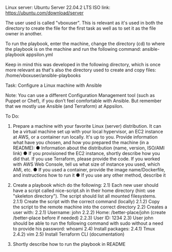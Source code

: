 Linux server: Ubuntu Server 22.04.2 LTS
ISO link: https://ubuntu.com/download/server

The user used is called "vboxuser". This is relevant as it's used in both the directory to create the file for the first task as well as to set it as the file owner in another.

To run the playbook, enter the machine, change the directory (cd) to where the playbook is on the machine and run the following command:
ansible-playbook appsilon.yml

Keep in mind this was developed in the following directory, which is once more relevant as that's also the directory used to create and copy files: /home/vboxuser/ansible-playbooks





Task: Configure a Linux machine with Ansible

Note: You can use a different Configuration Management tool (such as Puppet or Chef), if you don’t feel comfortable with Ansible. But remember that we mostly use Ansible (and Terraform) at Appsilon.

To Do:
1) Prepare a machine with your favorite Linux (server) distribution. It can be a virtual machine set up with your local hypervisor, an EC2 instance at AWS, or a container run locally. It's up to you. Provide information what have you chosen, and how you prepared the machine (in a README):
● Information about the distribution (name, version, ISO/AMI link)
● If you provisioned the EC2 instance, shortly describe how you did that. If you use
Terraform, please provide the code. If you worked with AWS Web Console, tell us
what size of instance you used, which AMI, etc.
● If you used a container, provide the image name/Dockerfile, and instructions how
to run it
● If you use any other method, describe it

2) Create a playbook which do the following:
	2.1) Each new user should have a script called nice-script.sh in their home directory (hint: use "skeleton directory"). The script should list all mounted filesystems.
		2.1.1) Create the script with the correct command (locally)
		2.1.2) Copy the script to the remote machine into the correct directory
	2.2) Creates a user with:
		2.2.1) Username: john
		2.2.2) Home: /better-place/john (create /better-place before if needed)
		2.2.3) User ID: 1234
	2.3) User john should be able to run the following command with sudo without a need to provide his password: whoami
	2.4) Install packages:
		2.4.1) Tmux
		2.4.2) vim
	2.5) Install Terraform CLI (documentation)
	
3) Shortly describe how to run the playbook in README
